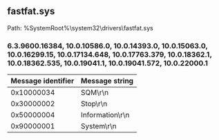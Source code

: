 ## fastfat.sys

Path: %SystemRoot%\system32\drivers\fastfat.sys

### 6.3.9600.16384, 10.0.10586.0, 10.0.14393.0, 10.0.15063.0, 10.0.16299.15, 10.0.17134.648, 10.0.17763.379, 10.0.18362.1, 10.0.18362.535, 10.0.19041.1, 10.0.19041.572, 10.0.22000.1

Message identifier | Message string
--- | ---
0x10000034 | SQM\r\n
0x30000002 | Stop\r\n
0x50000004 | Information\r\n
0x90000001 | System\r\n
